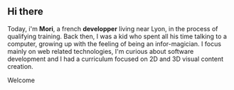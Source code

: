 ## Hi there

Today, i'm **Mori**, a french **developper** living near Lyon, in the process of qualifying training.
Back then, I was a kid who spent all his time talking to a computer, growing up with the feeling of being an infor-magician.
I focus mainly on web related technologies, I'm curious about software development and I had a curriculum focused on 2D and 3D visual content creation.

Welcome
